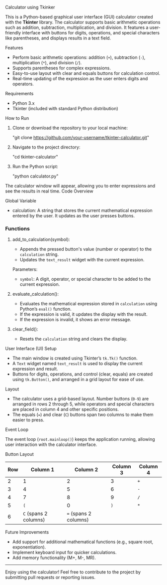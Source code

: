 Calculator using Tkinker

This is a Python-based graphical user interface (GUI) calculator created with the **Tkinter** library. The calculator supports basic arithmetic operations such as addition, subtraction, multiplication, and division. It features a user-friendly interface with buttons for digits, operations, and special characters like parentheses, and displays results in a text field.

Features

- Perform basic arithmetic operations: addition (`+`), subtraction (`-`), multiplication (`*`), and division (`/`).
- Supports parentheses for complex expressions.
- Easy-to-use layout with clear and equals buttons for calculation control.
- Real-time updating of the expression as the user enters digits and operators.

Requirements

- Python 3.x
- Tkinter (included with standard Python distribution)

How to Run

1. Clone or download the repository to your local machine:
   
   "git clone https://github.com/your-username/tkinter-calculator.git"
   

2. Navigate to the project directory:
   
   "cd tkinter-calculator"
  

3. Run the Python script:
   
   "python calculator.py"
   

The calculator window will appear, allowing you to enter expressions and see the results in real time.
Code Overview

Global Variable

- calculation: A string that stores the current mathematical expression entered by the user. It updates as the user presses buttons.

### Functions

1. add_to_calculation(symbol):
   - Appends the pressed button's value (number or operator) to the `calculation` string.
   - Updates the `text_result` widget with the current expression.
   
   Parameters:
   - `symbol`: A digit, operator, or special character to be added to the current expression.

2. evaluate_calculation():
   - Evaluates the mathematical expression stored in `calculation` using Python’s `eval()` function.
   - If the expression is valid, it updates the display with the result.
   - If the expression is invalid, it shows an error message.

3. clear_field():
   - Resets the `calculation` string and clears the display.

User Interface (UI) Setup

- The main window is created using Tkinter’s `tk.Tk()` function.
- A `Text` widget named `text_result` is used to display the current expression and result.
- Buttons for digits, operations, and control (clear, equals) are created using `tk.Button()`, and arranged in a grid layout for ease of use.

Layout

- The calculator uses a grid-based layout. Number buttons (`0-9`) are arranged in rows 2 through 5, while operators and special characters are placed in column 4 and other specific positions.
- The equals (`=`) and clear (`C`) buttons span two columns to make them easier to press.

Event Loop

The event loop (`root.mainloop()`) keeps the application running, allowing user interaction with the calculator interface.

Button Layout

| Row | Column 1 | Column 2 | Column 3 | Column 4 |
|-----|----------|----------|----------|----------|
| 2   | 1        | 2        | 3        | `+`      |
| 3   | 4        | 5        | 6        | `-`      |
| 4   | 7        | 8        | 9        | `/`      |
| 5   | `(`      | 0        | `)`      | `*`      |
| 6   | `C` (spans 2 columns) | `=` (spans 2 columns) |

Future Improvements

- Add support for additional mathematical functions (e.g., square root, exponentiation).
- Implement keyboard input for quicker calculations.
- Add memory functionality (M+, M-, MR).



---

Enjoy using the calculator! Feel free to contribute to the project by submitting pull requests or reporting issues.
